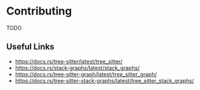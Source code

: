 # Contributing

TODO

## Useful Links

- https://docs.rs/tree-sitter/latest/tree_sitter/
- https://docs.rs/stack-graphs/latest/stack_graphs/
- https://docs.rs/tree-sitter-graph/latest/tree_sitter_graph/
- https://docs.rs/tree-sitter-stack-graphs/latest/tree_sitter_stack_graphs/